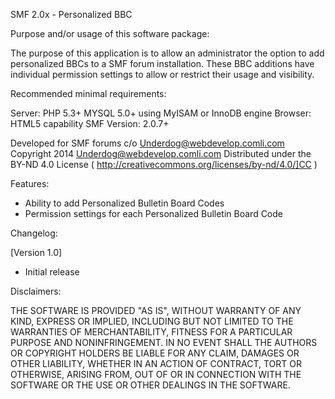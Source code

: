 SMF 2.0x - Personalized BBC

Purpose and/or usage of this software package:

The purpose of this application is to allow an administrator the option to add personalized BBCs to a SMF forum installation.  These BBC additions have individual permission settings to allow or restrict their usage and visibility.


Recommended minimal requirements:

Server:  PHP 5.3+
         MYSQL 5.0+ using MyISAM or InnoDB engine
Browser: HTML5 capability
SMF Version: 2.0.7+

Developed for SMF forums c/o Underdog@webdevelop.comli.com
Copyright 2014 Underdog@webdevelop.comli.com
Distributed under the BY-ND 4.0 License ( http://creativecommons.org/licenses/by-nd/4.0/]CC )

Features:

+ Ability to add Personalized Bulletin Board Codes
+ Permission settings for each Personalized Bulletin Board Code


Changelog:

[Version 1.0]
+ Initial release

Disclaimers:

THE SOFTWARE IS PROVIDED "AS IS", WITHOUT WARRANTY OF ANY KIND, EXPRESS OR IMPLIED,
INCLUDING BUT NOT LIMITED TO THE WARRANTIES OF MERCHANTABILITY, FITNESS FOR A PARTICULAR PURPOSE AND NONINFRINGEMENT.
IN NO EVENT SHALL THE AUTHORS OR COPYRIGHT HOLDERS BE LIABLE FOR ANY CLAIM,
DAMAGES OR OTHER LIABILITY, WHETHER IN AN ACTION OF CONTRACT, TORT OR OTHERWISE, ARISING FROM,
OUT OF OR IN CONNECTION WITH THE SOFTWARE OR THE USE OR OTHER DEALINGS IN THE SOFTWARE.